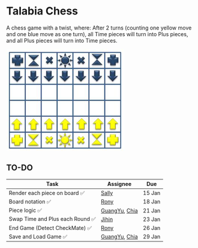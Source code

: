 # Talabia Chess

A chess game with a twist, where: After 2 turns (counting one yellow move and one blue move as one turn), all Time pieces will turn into Plus pieces, and all Plus pieces will turn into Time pieces.

![ChessBoard Example](./chessboard.png)

## TO-DO

| Task                             | Assignee                                                                       | Due    |
| -------------------------------- | ------------------------------------------------------------------------------ | ------ |
| Render each piece on board ✅    | [Sally](https://github.com/SALLYKZX)                                           | 15 Jan |
| Board notation ✅                | [Rony](https://github.com/ronylee11)                                           | 18 Jan |
| Piece logic ✅                   | [GuangYu](https://github.com/BaiterYu0101), [Chia](https://github.com/chia-zx) | 21 Jan |
| Swap Time and Plus each Round ✅ | [Jihin](https://github.com/AUJIHIN)                                            | 23 Jan |
| End Game (Detect CheckMate) ✅   | [Rony](https://github.com/ronylee11)                                           | 26 Jan |
| Save and Load Game ✅            | [GuangYu](https://github.com/BaiterYu0101), [Chia](https://github.com/chia-zx) | 29 Jan |

